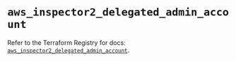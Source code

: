 # `aws_inspector2_delegated_admin_account`

Refer to the Terraform Registry for docs: [`aws_inspector2_delegated_admin_account`](https://registry.terraform.io/providers/hashicorp/aws/6.10.0/docs/resources/inspector2_delegated_admin_account).
